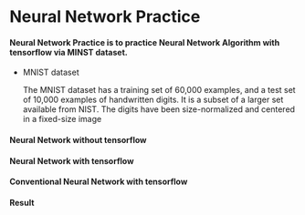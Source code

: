 # Neural Network Practice

#### Neural Network Practice is to practice Neural Network Algorithm with tensorflow via MINST dataset.

  * MNIST dataset
  
    The MNIST dataset has a training set of 60,000 examples, and a test set of 10,000 examples of handwritten digits. It is a subset of a larger set available from NIST. The digits have been size-normalized and centered in a fixed-size image

#### Neural Network without tensorflow

#### Neural Network with tensorflow

#### Conventional Neural Network with tensorflow

#### Result
